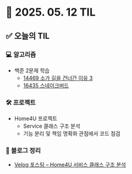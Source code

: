 # 📅 2025. 05. 12 TIL

## ✅ 오늘의 TIL

### 💻 알고리즘

- 백준 2문제 학습  
  - [14469 소가 길을 건너간 이유 3](https://www.acmicpc.net/problem/14469)  
  - [16435 스네이크버드](https://www.acmicpc.net/problem/16435)

### 🛠 프로젝트

- Home4U 프로젝트  
  - Service 클래스 구조 분석  
  - 기능 분리 및 책임 명확화 관점에서 코드 점검

### 📘 블로그 정리

- [Velog 포스팅 – Home4U 서비스 클래스 구조 분석](https://velog.io/write?id=0ba48b3f-7feb-4ada-abd5-d4a9e02ba28b)
